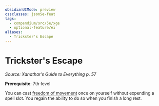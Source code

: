 ```yaml
---
obsidianUIMode: preview
cssclasses: json5e-feat
tags:
  - compendium/src/5e/xge
  - optional-feature/ei
aliases:
  - Trickster's Escape
---
```

# Trickster's Escape
*Source: Xanathar's Guide to Everything p. 57*  

**Prerequisite**: 7th-level

You can cast [freedom of movement](2-Mechanics/CLI/spells/freedom-of-movement.md) once on yourself without expending a spell slot. You regain the ability to do so when you finish a long rest.